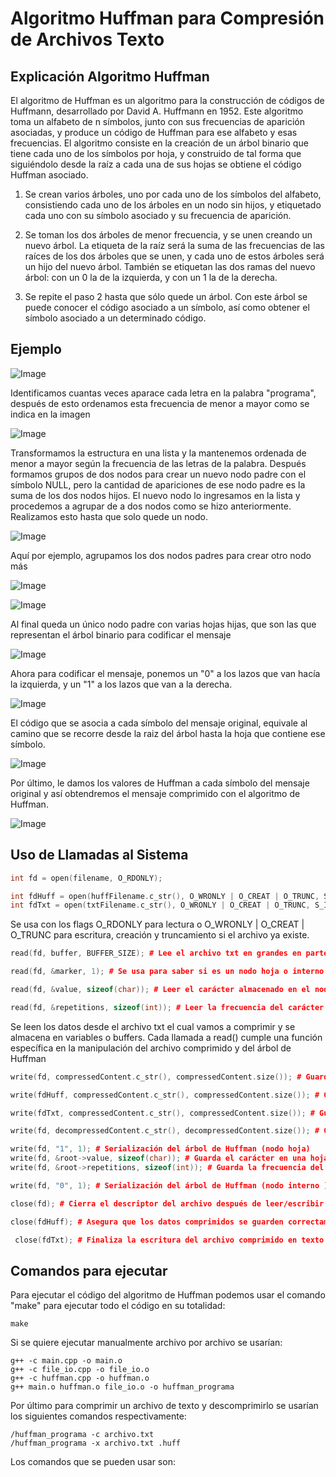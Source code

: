 ﻿# Algoritmo Huffman para Compresión de Archivos Texto
## Explicación Algoritmo Huffman
El algoritmo de Huffman es un algoritmo para la construcción de códigos de Huffmann, desarrollado por David A. Huffmann en 1952. 
Este algoritmo toma un alfabeto de n símbolos, junto con sus frecuencias de aparición asociadas, y produce un código de Huffman para ese alfabeto y esas frecuencias.
El algoritmo consiste en la creación de un árbol binario que tiene cada uno de los símbolos por hoja, y construido de tal forma que siguiéndolo desde la raíz a cada una de sus hojas se obtiene el código Huffman asociado.

1. Se crean varios árboles, uno por cada uno de los símbolos del alfabeto, consistiendo cada uno de los árboles en un nodo sin hijos, y etiquetado cada uno con su símbolo asociado y su frecuencia de aparición.
   
2. Se toman los dos árboles de menor frecuencia, y se unen creando un nuevo árbol. La etiqueta de la raíz será la suma de las frecuencias de las raíces de los dos árboles que se unen, y cada uno de estos árboles será un hijo del nuevo árbol. También se etiquetan las dos ramas del nuevo árbol: con un 0 la de la izquierda, y con un 1 la de la derecha.
   
3. Se repite el paso 2 hasta que sólo quede un árbol. Con este árbol se puede conocer el código asociado a un símbolo, así como obtener el símbolo asociado a un determinado código.

## Ejemplo
![Image](https://github.com/user-attachments/assets/9907ee41-14e0-48c8-8d99-27e857477dfc)

Identificamos cuantas veces aparace cada letra en la palabra "programa", después de esto ordenamos esta frecuencia de menor a mayor como se indica en la imagen

![Image](https://github.com/user-attachments/assets/bb95b3cb-89e3-4d9c-96f1-658cc4cc68d4)

Transformamos la estructura en una lista y la mantenemos ordenada de menor a mayor según la frecuencia de las letras de la palabra. Después formamos grupos de dos nodos para crear un nuevo nodo padre con el símbolo NULL, pero la cantidad de apariciones de ese nodo padre es la suma de los dos nodos hijos. El nuevo nodo lo ingresamos en la lista y procedemos a agrupar de a dos nodos como se hizo anteriormente. Realizamos esto hasta que solo quede un nodo.

![Image](https://github.com/user-attachments/assets/94c4d047-2814-4559-81a4-65df1bc35448)

Aquí por ejemplo, agrupamos los dos nodos padres para crear otro nodo más

![Image](https://github.com/user-attachments/assets/fef231d9-7f53-4cb4-9403-4e5a57d75219)

![Image](https://github.com/user-attachments/assets/adfc7b47-adea-4938-ae9e-2ff749f7263b)

Al final queda un único nodo padre con varias hojas hijas, que son las que representan el árbol binario para codificar el mensaje

![Image](https://github.com/user-attachments/assets/d9b43dc4-8960-4328-92ef-0262119f3a46)

Ahora para codificar el mensaje, ponemos un "0" a los lazos que van hacía la izquierda, y un "1" a los lazos que van a la derecha.

![Image](https://github.com/user-attachments/assets/c4a2e36f-d0dd-45f8-a76d-63e495d6503d)

El código que se asocia a cada símbolo del mensaje original, equivale al camino que se recorre desde la raiz del árbol hasta la hoja que contiene ese símbolo.

![Image](https://github.com/user-attachments/assets/9354b862-a0e5-49cf-8f3a-c21409b9c5ae)

Por último, le damos los valores de Huffman a cada símbolo del mensaje original y así obtendremos el mensaje comprimido con el algoritmo de Huffman.

![Image](https://github.com/user-attachments/assets/a92459ea-837a-49b1-adaa-ba1b73c472ab)
## Uso de Llamadas al Sistema

```cpp
int fd = open(filename, O_RDONLY);

int fdHuff = open(huffFilename.c_str(), O_WRONLY | O_CREAT | O_TRUNC, S_IRUSR | S_IWUSR);
int fdTxt = open(txtFilename.c_str(), O_WRONLY | O_CREAT | O_TRUNC, S_IRUSR | S_IWUSR);
```

Se usa con los flags O_RDONLY para lectura o O_WRONLY | O_CREAT | O_TRUNC para escritura, creación y truncamiento si el archivo ya existe.

```cpp
read(fd, buffer, BUFFER_SIZE); # Lee el archivo txt en grandes en partes

read(fd, &marker, 1); # Se usa para saber si es un nodo hoja o interno

read(fd, &value, sizeof(char)); # Leer el carácter almacenado en el nodo hoja

read(fd, &repetitions, sizeof(int)); # Leer la frecuencia del carácter
```

Se leen los datos desde el archivo txt el cual vamos a comprimir y se almacena en variables o buffers. Cada llamada a read() cumple una función específica en la manipulación del archivo comprimido y del árbol de Huffman

```cpp
write(fd, compressedContent.c_str(), compressedContent.size()); # Guarda la versión comprimida del archivo

write(fdHuff, compressedContent.c_str(), compressedContent.size()); # Guarda la versión comprimida en .huff

write(fdTxt, compressedContent.c_str(), compressedContent.size()); # Guarda la versión comprimida en .txt

write(fd, decompressedContent.c_str(), decompressedContent.size()); # Guarda el texto original

write(fd, "1", 1); # Serialización del árbol de Huffman (nodo hoja)
write(fd, &root->value, sizeof(char)); # Guarda el carácter en una hoja
write(fd, &root->repetitions, sizeof(int)); # Guarda la frecuencia del carácter

write(fd, "0", 1); # Serialización del árbol de Huffman (nodo interno )
```

```cpp
close(fd); # Cierra el descriptor del archivo después de leer/escribir

close(fdHuff); # Asegura que los datos comprimidos se guarden correctamente

 close(fdTxt); # Finaliza la escritura del archivo comprimido en texto
```

## Comandos para ejecutar
Para ejecutar el código del algoritmo de Huffman podemos usar el comando "make" para ejecutar todo el código en su totalidad:

`make`

Si se quiere ejecutar manualmente archivo por archivo se usarían:

```
g++ -c main.cpp -o main.o
g++ -c file_io.cpp -o file_io.o
g++ -c huffman.cpp -o huffman.o
g++ main.o huffman.o file_io.o -o huffman_programa
```

Por último para comprimir un archivo de texto y descomprimirlo se usarían los siguientes comandos respectivamente:

```
/huffman_programa -c archivo.txt 
/huffman_programa -x archivo.txt .huff
```

Los comandos que se pueden usar son:


